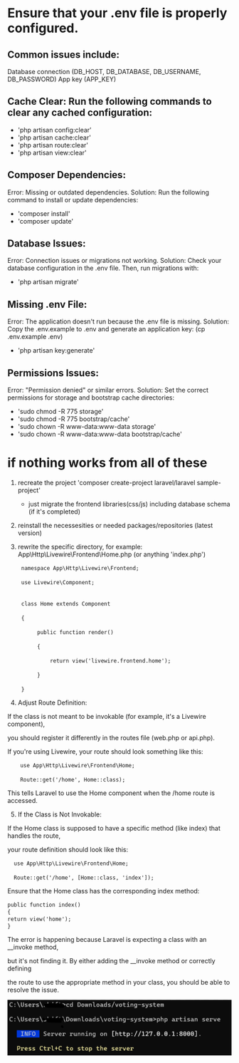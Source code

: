 # Ensure that your .env file is properly configured.

## Common issues include:
Database connection (DB_HOST, DB_DATABASE, DB_USERNAME, DB_PASSWORD)
App key (APP_KEY)

## Cache Clear: Run the following commands to clear any cached configuration:
- 'php artisan config:clear'
- 'php artisan cache:clear'
- 'php artisan route:clear'
- 'php artisan view:clear'

## Composer Dependencies:
Error: Missing or outdated dependencies.
Solution: Run the following command to install or update dependencies:
- 'composer install'
- 'composer update'

## Database Issues:
Error: Connection issues or migrations not working.
Solution: Check your database configuration in the .env file. Then, run migrations with:
- 'php artisan migrate'

## Missing .env File:
Error: The application doesn't run because the .env file is missing.
Solution: Copy the .env.example to .env and generate an application key: (cp .env.example .env)
- 'php artisan key:generate'
  
## Permissions Issues:
Error: "Permission denied" or similar errors.
Solution: Set the correct permissions for storage and bootstrap cache directories:
- 'sudo chmod -R 775 storage'
- 'sudo chmod -R 775 bootstrap/cache'
- 'sudo chown -R www-data:www-data storage'
- 'sudo chown -R www-data:www-data bootstrap/cache'


# if nothing works from all of these

1. recreate the project 'composer create-project laravel/laravel sample-project'
   - just migrate the frontend libraries(css/js) including database schema (if it's completed) 
2. reinstall the necessesities or needed packages/repositories (latest version)
3. rewrite the specific directory, for example: App\Http\Livewire\Frontend\Home.php (or anything 'index.php')


        namespace App\Http\Livewire\Frontend;
   
        use Livewire\Component;
   

        class Home extends Component
   
        {
   
             public function render()
   
             {
   
                 return view('livewire.frontend.home');
   
             }
   
        }

4. Adjust Route Definition:

If the class is not meant to be invokable (for example, it's a Livewire component), 

you should register it differently in the routes file (web.php or api.php).

If you're using Livewire, your route should look something like this:



        use App\Http\Livewire\Frontend\Home;

        Route::get('/home', Home::class);
        


This tells Laravel to use the Home component when the /home route is accessed.

5. If the Class is Not Invokable:

If the Home class is supposed to have a specific method (like index) that handles the route, 

your route definition should look like this:


      use App\Http\Livewire\Frontend\Home;

      Route::get('/home', [Home::class, 'index']);
      

Ensure that the Home class has the corresponding index method:


    public function index()
    {
    return view('home');
    }

The error is happening because Laravel is expecting a class with an __invoke method, 

but it's not finding it. By either adding the __invoke method or correctly defining 

the route to use the appropriate method in your class, you should be able to resolve the issue.

![](https://github.com/osiristape/laravel-troubleshooting/blob/main/__invoke%20error/invokeerrorfixed.png)

  
